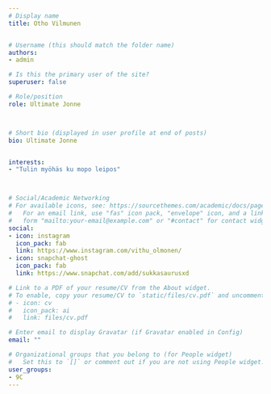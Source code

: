 ```yaml
---
# Display name
title: Otho Vilmunen


# Username (this should match the folder name)
authors:
- admin

# Is this the primary user of the site?
superuser: false

# Role/position
role: Ultimate Jonne



# Short bio (displayed in user profile at end of posts)
bio: Ultimate Jonne


interests:
- "Tulin myöhäs ku mopo leipos"



# Social/Academic Networking
# For available icons, see: https://sourcethemes.com/academic/docs/page-builder/#icons
#   For an email link, use "fas" icon pack, "envelope" icon, and a link in the
#   form "mailto:your-email@example.com" or "#contact" for contact widget.
social:
- icon: instagram
  icon_pack: fab
  link: https://www.instagram.com/vithu_olmonen/
- icon: snapchat-ghost
  icon_pack: fab
  link: https://www.snapchat.com/add/sukkasaurusxd  

# Link to a PDF of your resume/CV from the About widget.
# To enable, copy your resume/CV to `static/files/cv.pdf` and uncomment the lines below.
# - icon: cv
#   icon_pack: ai
#   link: files/cv.pdf

# Enter email to display Gravatar (if Gravatar enabled in Config)
email: ""

# Organizational groups that you belong to (for People widget)
#   Set this to `[]` or comment out if you are not using People widget.
user_groups:
- 9C
---
```


